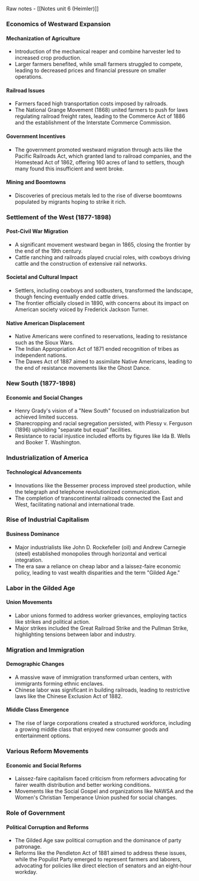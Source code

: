 Raw notes - [[Notes unit 6 (Heimler)]]
### Economics of Westward Expansion

#### Mechanization of Agriculture

- Introduction of the mechanical reaper and combine harvester led to increased crop production.
- Larger farmers benefited, while small farmers struggled to compete, leading to decreased prices and financial pressure on smaller operations.

#### Railroad Issues

- Farmers faced high transportation costs imposed by railroads.
- The National Grange Movement (1868) united farmers to push for laws regulating railroad freight rates, leading to the Commerce Act of 1886 and the establishment of the Interstate Commerce Commission.

#### Government Incentives

- The government promoted westward migration through acts like the Pacific Railroads Act, which granted land to railroad companies, and the Homestead Act of 1862, offering 160 acres of land to settlers, though many found this insufficient and went broke.

#### Mining and Boomtowns

- Discoveries of precious metals led to the rise of diverse boomtowns populated by migrants hoping to strike it rich.

### Settlement of the West (1877-1898)

#### Post-Civil War Migration

- A significant movement westward began in 1865, closing the frontier by the end of the 19th century.
- Cattle ranching and railroads played crucial roles, with cowboys driving cattle and the construction of extensive rail networks.

#### Societal and Cultural Impact

- Settlers, including cowboys and sodbusters, transformed the landscape, though fencing eventually ended cattle drives.
- The frontier officially closed in 1890, with concerns about its impact on American society voiced by Frederick Jackson Turner.

#### Native American Displacement

- Native Americans were confined to reservations, leading to resistance such as the Sioux Wars.
- The Indian Appropriation Act of 1871 ended recognition of tribes as independent nations.
- The Dawes Act of 1887 aimed to assimilate Native Americans, leading to the end of resistance movements like the Ghost Dance.

### New South (1877-1898)

#### Economic and Social Changes

- Henry Grady's vision of a "New South" focused on industrialization but achieved limited success.
- Sharecropping and racial segregation persisted, with Plessy v. Ferguson (1896) upholding "separate but equal" facilities.
- Resistance to racial injustice included efforts by figures like Ida B. Wells and Booker T. Washington.

### Industrialization of America

#### Technological Advancements

- Innovations like the Bessemer process improved steel production, while the telegraph and telephone revolutionized communication.
- The completion of transcontinental railroads connected the East and West, facilitating national and international trade.

### Rise of Industrial Capitalism

#### Business Dominance

- Major industrialists like John D. Rockefeller (oil) and Andrew Carnegie (steel) established monopolies through horizontal and vertical integration.
- The era saw a reliance on cheap labor and a laissez-faire economic policy, leading to vast wealth disparities and the term "Gilded Age."

### Labor in the Gilded Age

#### Union Movements

- Labor unions formed to address worker grievances, employing tactics like strikes and political action.
- Major strikes included the Great Railroad Strike and the Pullman Strike, highlighting tensions between labor and industry.

### Migration and Immigration

#### Demographic Changes

- A massive wave of immigration transformed urban centers, with immigrants forming ethnic enclaves.
- Chinese labor was significant in building railroads, leading to restrictive laws like the Chinese Exclusion Act of 1882.

#### Middle Class Emergence

- The rise of large corporations created a structured workforce, including a growing middle class that enjoyed new consumer goods and entertainment options.

### Various Reform Movements

#### Economic and Social Reforms

- Laissez-faire capitalism faced criticism from reformers advocating for fairer wealth distribution and better working conditions.
- Movements like the Social Gospel and organizations like NAWSA and the Women's Christian Temperance Union pushed for social changes.

### Role of Government

#### Political Corruption and Reforms

- The Gilded Age saw political corruption and the dominance of party patronage.
- Reforms like the Pendleton Act of 1881 aimed to address these issues, while the Populist Party emerged to represent farmers and laborers, advocating for policies like direct election of senators and an eight-hour workday.